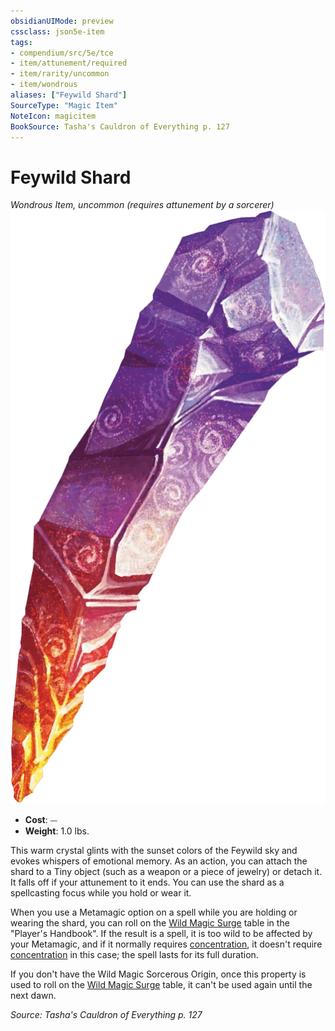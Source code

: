 ```yaml
---
obsidianUIMode: preview
cssclass: json5e-item
tags:
- compendium/src/5e/tce
- item/attunement/required
- item/rarity/uncommon
- item/wondrous
aliases: ["Feywild Shard"]
SourceType: "Magic Item"
NoteIcon: magicitem
BookSource: Tasha's Cauldron of Everything p. 127
---
```

# Feywild Shard
*Wondrous Item, uncommon (requires attunement by a sorcerer)*  
![](https://raw.githubusercontent.com/5etools-mirror-2/5etools-img/main/items/TCE/Feywild%20Shard.webp#right)  

- **Cost**: ⏤
- **Weight**: 1.0 lbs.

This warm crystal glints with the sunset colors of the Feywild sky and evokes whispers of emotional memory. As an action, you can attach the shard to a Tiny object (such as a weapon or a piece of jewelry) or detach it. It falls off if your attunement to it ends. You can use the shard as a spellcasting focus while you hold or wear it.

When you use a Metamagic option on a spell while you are holding or wearing the shard, you can roll on the [Wild Magic Surge](/2-Mechanics/CLI/tables/wild-magic-surge.md) table in the "Player's Handbook". If the result is a spell, it is too wild to be affected by your Metamagic, and if it normally requires [concentration](/2-Mechanics/CLI/rules/conditions.md#concentration), it doesn't require [concentration](/2-Mechanics/CLI/rules/conditions.md#concentration) in this case; the spell lasts for its full duration.

If you don't have the Wild Magic Sorcerous Origin, once this property is used to roll on the [Wild Magic Surge](/2-Mechanics/CLI/tables/wild-magic-surge.md) table, it can't be used again until the next dawn.

*Source: Tasha's Cauldron of Everything p. 127*